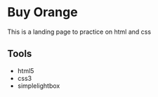 # Buy Orange

This is a landing page to practice on html and css

## Tools
- html5
- css3
- simplelightbox